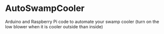 # AutoSwampCooler
Arduino and Raspberry Pi code to automate your swamp cooler (turn on the low blower when it is cooler outside than inside)
